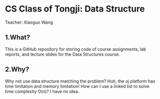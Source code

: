 # CS Class of Tongji: Data Structure

Teacher: Xiaoguo Wang

## 1.What?

This is a GitHub repository for storing code of course assignments, lab reports, and lecture slides for the Data Structures course.

## 2.Why?

Why not use data structure matching the problem? Huh, the oj platform has time limitation and memory limitation! How can I use a linked list to solve time complexity O(n)? I have no idea.